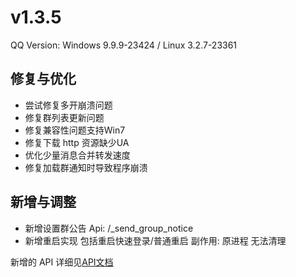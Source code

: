 # v1.3.5

QQ Version: Windows 9.9.9-23424 / Linux 3.2.7-23361

## 修复与优化
* 尝试修复多开崩溃问题
* 修复群列表更新问题
* 修复兼容性问题支持Win7
* 修复下载 http 资源缺少UA
* 优化少量消息合并转发速度
* 修复加载群通知时导致程序崩溃
  
## 新增与调整
* 新增设置群公告 Api: /_send_group_notice
* 新增重启实现 包括重启快速登录/普通重启 副作用: 原进程 无法清理

新增的 API 详细见[API文档](https://napneko.github.io/zh-CN/develop/extends_api)
